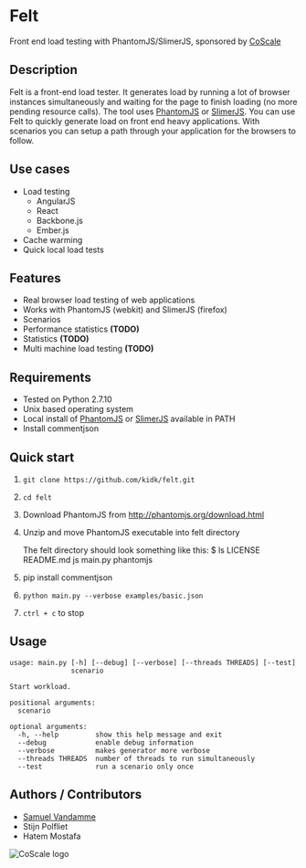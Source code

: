# Felt
Front end load testing with PhantomJS/SlimerJS, sponsored by [CoScale](http://www.coscale.com)

## Description
Felt is a front-end load tester. It generates load by running a lot of browser instances simultaneously and waiting for the page to finish loading (no more pending resource calls). The tool uses [PhantomJS](http://phantomjs.org/) or [SlimerJS](https://slimerjs.org/). You can use Felt to quickly generate load on front end heavy applications. With  scenarios you can setup a path through your application for the browsers to follow.

## Use cases

* Load testing
    * AngularJS
    * React
    * Backbone.js
    * Ember.js
* Cache warming
* Quick local load tests

## Features

* Real browser load testing of web applications
* Works with PhantomJS (webkit) and SlimerJS (firefox)
* Scenarios
* Performance statistics **(TODO)**
* Statistics **(TODO)**
* Multi machine load testing **(TODO)**

## Requirements

* Tested on Python 2.7.10
* Unix based operating system
* Local install of [PhantomJS](http://phantomjs.org/download.html) or [SlimerJS](https://slimerjs.org/download.html) available in PATH
* Install commentjson

## Quick start

1. `git clone https://github.com/kidk/felt.git`
1. `cd felt`
1. Download PhantomJS from http://phantomjs.org/download.html
1. Unzip and move PhantomJS executable into felt directory

    The felt directory should look something like this:
        $ ls
        LICENSE		README.md	js		main.py		phantomjs
1. pip install commentjson
1. `python main.py --verbose examples/basic.json`
1. `ctrl + c` to stop

## Usage
```
usage: main.py [-h] [--debug] [--verbose] [--threads THREADS] [--test]
               scenario

Start workload.

positional arguments:
  scenario

optional arguments:
  -h, --help         show this help message and exit
  --debug            enable debug information
  --verbose          makes generator more verbose
  --threads THREADS  number of threads to run simultaneously
  --test             run a scenario only once
```

## Authors / Contributors

* [Samuel Vandamme](http://www.sava.be)
* Stijn Polfliet
* Hatem Mostafa
<img src="http://docs.coscale.com/gfx/logo.png" alt="CoScale logo" />
